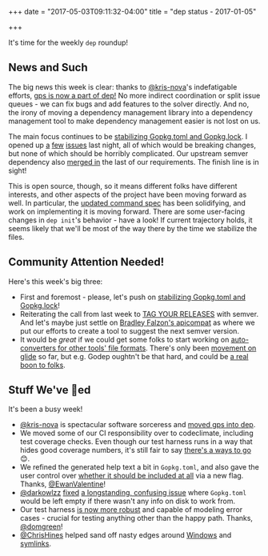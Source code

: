 +++
date = "2017-05-03T09:11:32-04:00"
title = "dep status - 2017-01-05"

+++

It's time for the weekly `dep` roundup!

## News and Such

The big news this week is clear: thanks to [@kris-nova](https://github.com/kris-nova)'s indefatigable efforts, [gps is now a part of dep!](https://github.com/golang/dep/pull/453) No more indirect coordination or split issue queues - we can fix bugs and add features to the solver directly. And no, the irony of moving a dependency management library into a dependency management tool to make dependency management easier is not lost on us.

The main focus continues to be [stabilizing Gopkg.toml and Gopkg.lock](https://github.com/golang/dep/issues/276). I opened up [a](https://github.com/golang/dep/issues/506) [few](https://github.com/golang/dep/issues/508) [issues](https://github.com/golang/dep/issues/509) last night, all of which would be breaking changes, but none of which should be horribly complicated. Our upstream semver dependency also [merged in](https://github.com/Masterminds/semver/pull/52) the last of our requirements. The finish line is in sight!

This is open source, though, so it means different folks have different interests, and other aspects of the project have been moving forward as well. In particular, the [updated command spec](https://github.com/golang/dep/issues/276) has been solidifying, and work on implementing it is moving forward. There are some user-facing changes in `dep init`'s behavior - have a look! If current trajectory holds, it seems likely that we'll be most of the way there by the time we stabilize the files.

## Community Attention Needed!

Here's this week's big three:

* First and foremost - please, let's push on [stabilizing Gopkg.toml and Gopkg.lock](https://github.com/golang/dep/issues/276)!
* Reiterating the call from last week to [TAG YOUR RELEASES](https://dave.cheney.net/2016/06/24/gophers-please-tag-your-releases) with semver. And let's maybe just settle on [Bradley Falzon's apicompat](https://github.com/bradleyfalzon/apicompat) as where we put our efforts to create a tool to suggest the next semver version.
* It would be _great_ if we could get some folks to start working on [auto-converters for other tools' file formats](https://github.com/golang/dep/issues/186). There's only been [movement on glide](https://github.com/golang/dep/issues/380) so far, but e.g. Godep oughtn't be that hard, and could be [a real boon to folks](https://github.com/kubernetes/client-go/issues/78#issuecomment-298256991).

## Stuff We've 🚢ed

It's been a busy week!

* [@kris-nova](https://github.com/kris-nova) is spectacular software sorceress and [moved gps into dep](https://github.com/golang/dep/pull/453).
* We moved some of our CI responsibility over to codeclimate, including test coverage checks. Even though our test harness runs in a way that hides good coverage numbers, it's still fair to say [there's a ways to go](https://github.com/golang/dep/issues/510) 😊.
* We refined the generated help text a bit in `Gopkg.toml`, and also gave the user control over [whether it should be included at all](https://github.com/golang/dep/pull/477) via a new flag. Thanks, [@EwanValentine](https://github.com/EwanValentine)!
* [@darkowlzz](https://github.com/darkowlzz) [fixed](https://github.com/golang/dep/pull/470) [a longstanding, confusing issue](https://github.com/golang/dep/issues/149) where `Gopkg.toml` would be left empty if there wasn't any info on disk to work from.
* Our test harness [is now more robust](https://github.com/golang/dep/pull/402) and capable of modeling error cases - crucial for testing anything other than the happy path. Thanks, [@domgreen](https://github.com/domgreen)!
* [@ChrisHines](https://github.com/ChrisHines) helped sand off nasty edges around [Windows](https://github.com/golang/dep/pull/498) and [symlinks](https://github.com/golang/dep/pull/495).